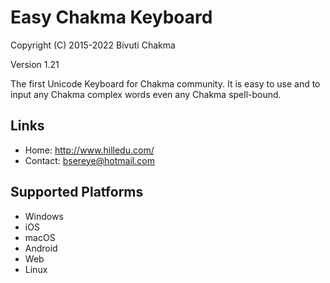 Easy Chakma Keyboard
======================

Copyright (C) 2015-2022 Bivuti Chakma

Version 1.21

The first Unicode Keyboard for Chakma community. It is easy to use and to input any Chakma complex words even any Chakma spell-bound.

Links
-----
 * Home:     <http://www.hilledu.com/>
 * Contact:  <bsereye@hotmail.com>

Supported Platforms
-------------------
 * Windows
 * iOS
 * macOS
 * Android
 * Web
 * Linux
